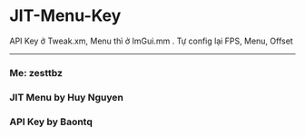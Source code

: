 # JIT-Menu-Key

API Key ở Tweak.xm, Menu thì ở ImGui.mm . Tự config lại FPS, Menu, Offset

---

### Me: zesttbz
### JIT Menu by Huy Nguyen
### API Key by Baontq
